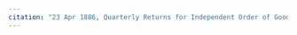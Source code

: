 ```yaml
---
citation: "23 Apr 1886, Quarterly Returns for Independent Order of Good Templars High Bridge Lodge No. 296, Tompkins County History Center."
---
```


